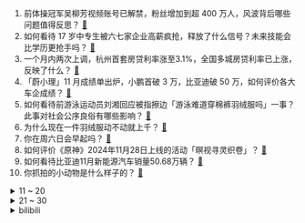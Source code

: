 1. 前体操冠军吴柳芳视频账号已解禁，粉丝增加到超 400 万人，风波背后哪些问题值得反思？ [:link:](https://www.zhihu.com/question/5668707636)
2. 如何看待 17 岁中专生被六七家企业高薪疯抢，释放了什么信号？未来技能会比学历更抢手吗？ [:link:](https://www.zhihu.com/question/5657827303)
3. 一个月内两次上调，杭州首套房贷利率涨至3.1%，全国多城房贷利率已上涨，反映了什么？ [:link:](https://www.zhihu.com/question/5646321105)
4. 「蔚小理」11 月成绩单出炉，小鹏首破 3 万，比亚迪破 50 万，如何评价各大车企成绩？ [:link:](https://www.zhihu.com/question/5657910858)
5. 如何看待前游泳运动员刘湘回应被指擦边「游泳难道穿棉裤羽绒服吗」一事？此事对社会公序良俗有哪些影响？ [:link:](https://www.zhihu.com/question/5634323685)
6. 为什么现在一件羽绒服动不动就上千？ [:link:](https://www.zhihu.com/question/1137150366)
7. 你在周六日会早起吗？ [:link:](https://www.zhihu.com/question/5517572730)
8. 如何评价《原神》2024年11月28日上线的活动「暝视寻灵织卷」？ [:link:](https://www.zhihu.com/question/5358173914)
9. 如何看待比亚迪11月新能源汽车销量50.68万辆？ [:link:](https://www.zhihu.com/question/5650706708)
10. 你抓拍的小动物是什么样子的？ [:link:](https://www.zhihu.com/question/641219065)
<details>
<summary>11 ~ 20</summary>

11. 美国拟对四个东南亚国家的进口太阳能征收高达 271% 的关税，其背后有哪些原因？ [:link:](https://www.zhihu.com/question/5614405822)
12. 铁轨除锈会越来越薄直到换轨吗? [:link:](https://www.zhihu.com/question/5182655001)
13. 顾客 1 万买巴黎世家衣服 8 天后被要求补差价，柜姐称折扣取消了，这合理吗？消费者该如何维权？ [:link:](https://www.zhihu.com/question/5482596534)
14. 取消物业是大部分业主的想法还是少部分业主想用集体利益换取个人利益呢？ [:link:](https://www.zhihu.com/question/3634955007)
15. 特斯拉对供应链公司的付款周期缩短至 90 天，这对供应链公司意味着什么？对行业发展有哪些意义？ [:link:](https://www.zhihu.com/question/5390434495)
16. 现代蒙古国和内蒙古蒙古族有没有叫「伯颜」「也先」「也速」「不台」「不花」「帖木儿」「台吉」之类名字的？ [:link:](https://www.zhihu.com/question/620128916)
17. 为什么很多人在《三国杀》中选黄盖出场就把自己苦肉的剩一滴血？ [:link:](https://www.zhihu.com/question/488604417)
18. 为什么今年的 OPPO 要给「OPhone」一条路走到头？ [:link:](https://www.zhihu.com/question/5381013090)
19. 假如把《魔兽争霸》里的大法师水人去掉，换成移动速度永久增加500%，并且免控，那他还能上场吗？ [:link:](https://www.zhihu.com/question/656389358)
20. 24-25 赛季英超英超第 13 轮利物浦 2:0 曼城，如何评价这场比赛？ [:link:](https://www.zhihu.com/question/5679418018)
</details>
<details>
<summary>21 ~ 30</summary>

21. 各类存款产品利率继续下行，「揽储利器」大额存单利率也进入 1 字头，未来走势如何？投资者该如何布局？ [:link:](https://www.zhihu.com/question/5352741574)
22. 如何看待周冠宇在2024F1卡塔尔大奖赛正赛获得第八和最佳车手? [:link:](https://www.zhihu.com/question/5681621523)
23. 詹姆斯季后赛+常规赛出场次数升至历史第一，有什么让你印象深刻的场面? [:link:](https://www.zhihu.com/question/5561493592)
24. 看完《再见爱人》第四季，李行亮应该怎么做才是最优解？ [:link:](https://www.zhihu.com/question/4832159559)
25. 如何评价虞书欣、丁禹兮主演的电视剧《永夜星河》？ [:link:](https://www.zhihu.com/question/1964222029)
26. 如何看待广汽集团与华为签约打造全新高端智能汽车品牌，会是第五界吗？ [:link:](https://www.zhihu.com/question/5577772271)
27. 做烘焙的人都说烤箱是有脾气的，你有过哪些有趣的翻车经历？ [:link:](https://www.zhihu.com/question/540182037)
28. 2025 国考开考，今年上岸难度怎么样？ [:link:](https://www.zhihu.com/question/5473249949)
29. 明朝鼎盛时期有多少疆域面积？ [:link:](https://www.zhihu.com/question/656856541)
30. 如何看待远坂凛与间桐樱的姐妹情谊？ [:link:](https://www.zhihu.com/question/66823887)
</details><details>
<summary>bilibili</summary>

</details>